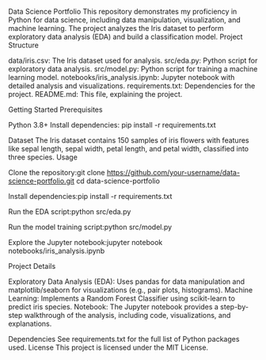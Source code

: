 Data Science Portfolio
This repository demonstrates my proficiency in Python for data science, including data manipulation, visualization, and machine learning. The project analyzes the Iris dataset to perform exploratory data analysis (EDA) and build a classification model.
Project Structure

data/iris.csv: The Iris dataset used for analysis.
src/eda.py: Python script for exploratory data analysis.
src/model.py: Python script for training a machine learning model.
notebooks/iris_analysis.ipynb: Jupyter notebook with detailed analysis and visualizations.
requirements.txt: Dependencies for the project.
README.md: This file, explaining the project.

Getting Started
Prerequisites

Python 3.8+
Install dependencies: pip install -r requirements.txt

Dataset
The Iris dataset contains 150 samples of iris flowers with features like sepal length, sepal width, petal length, and petal width, classified into three species.
Usage

Clone the repository:git clone https://github.com/your-username/data-science-portfolio.git
cd data-science-portfolio


Install dependencies:pip install -r requirements.txt


Run the EDA script:python src/eda.py


Run the model training script:python src/model.py


Explore the Jupyter notebook:jupyter notebook notebooks/iris_analysis.ipynb



Project Details

Exploratory Data Analysis (EDA): Uses pandas for data manipulation and matplotlib/seaborn for visualizations (e.g., pair plots, histograms).
Machine Learning: Implements a Random Forest Classifier using scikit-learn to predict iris species.
Notebook: The Jupyter notebook provides a step-by-step walkthrough of the analysis, including code, visualizations, and explanations.

Dependencies
See requirements.txt for the full list of Python packages used.
License
This project is licensed under the MIT License.
